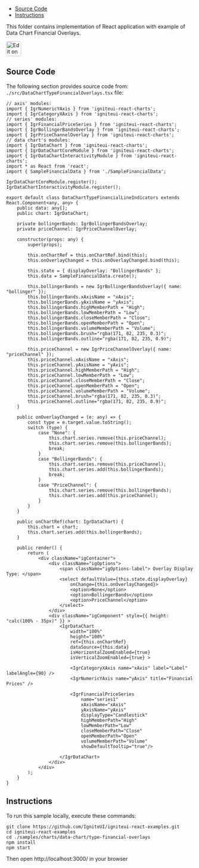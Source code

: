 <!-- NOTE: do not change this file because it will be auto re-generated from template file: -->
<!-- https://github.com/IgniteUI/igniteui-react-examples/tree/master/templates/sample/ReadMe.md -->

<!-- ## Table of Contents -->
<!-- - [Sample Preview](#Sample-Preview) -->
- [Source Code](#Source-Code)
- [Instructions](#Instructions)

This folder contains implementation of React application with example of Data Chart Financial Overlays.
<!-- in the Data Chart component -->
<!-- [Data Chart](https://infragistics.com/Reactsite/components/data-chart.html) -->

<html lang="en" xmlns="http://www.w3.org/1999/xhtml">
    <body>
        <a target="_blank" href="https://codesandbox.io/s/github/IgniteUI/igniteui-react-examples/tree/master/samples/charts/data-chart/type-financial-overlays?fontsize=14&hidenavigation=1&theme=dark&view=preview&file=/src/DataChartTypeFinancialOverlays.tsx" rel="noopener noreferrer">
            <img height="40px" style="border-radius: 0.25rem" alt="Edit on CodeSandbox" src="https://static.infragistics.com/xplatform/images/sandbox/code.png"/>
        </a>
        <!-- <a target="_blank"
href="https://codesandbox.io/s/github/IgniteUI/igniteui-react-examples/tree/master/samples/maps/geo-map/binding-csv-points?fontsize=14&hidenavigation=1&theme=dark&view=preview">
            <img alt="Edit Sample" src="https://codesandbox.io/static/img/play-codesandbox.svg"/>
        </a> -->
        <!-- <a target="_blank" style="margin-left: 0.5rem"
href="https://codesandbox.io/embed/github/IgniteUI/igniteui-react-examples/tree/master/samples/charts/data-chart/type-financial-overlays?fontsize=14&hidenavigation=1&theme=dark&view=preview&file=/src/DataChartTypeFinancialOverlays.tsx">
            <img height="40px" style="border-radius: 5px" alt="View on CodeSandbox" src="https://static.infragistics.com/xplatform/images/sandbox/view.png"/>
        </a> -->
        <!-- <a target="_blank"
href="https://codesandbox.io/embed/github/IgniteUI/igniteui-react-examples/tree/master/samples/maps/geo-map/binding-csv-points?fontsize=14&hidenavigation=1&theme=dark&view=preview">
            <img alt="View on CodeSandbox" src="https://static.infragistics.com/xplatform/images/sandbox/view.png"/>
        </a>
https://codesandbox.io/embed/react-treemap-overview-rtb45
https://codesandbox.io/static/img/play-codesandbox.svg
https://codesandbox.io/embed/react-treemap-overview-rtb45?view=browser -->
    </body>
</html>

<!-- ## Sample Preview -->

<!-- <iframe
  src="https://codesandbox.io/embed/github/IgniteUI/igniteui-react-examples/tree/master/samples/charts/data-chart/type-financial-overlays?fontsize=14&hidenavigation=1&theme=dark&view=preview&file=/src/DataChartTypeFinancialOverlays.tsx"
  style="width:100%; height:400px; border:0; border-radius: 4px; overflow:hidden;"
  allow="accelerometer; ambient-light-sensor; camera; encrypted-media; geolocation; gyroscope; hid; microphone; midi; payment; usb; vr"
  sandbox="allow-forms allow-modals allow-popups allow-presentation allow-same-origin allow-scripts"
></iframe> -->

## Source Code

The following section provides source code from:
`./src/DataChartTypeFinancialOverlays.tsx` file:

```tsx
// axis' modules:
import { IgrNumericYAxis } from 'igniteui-react-charts';
import { IgrCategoryXAxis } from 'igniteui-react-charts';
// series' modules:
import { IgrFinancialPriceSeries } from 'igniteui-react-charts';
import { IgrBollingerBandsOverlay } from 'igniteui-react-charts';
import { IgrPriceChannelOverlay } from 'igniteui-react-charts';
// data chart's modules:
import { IgrDataChart } from 'igniteui-react-charts';
import { IgrDataChartCoreModule } from 'igniteui-react-charts';
import { IgrDataChartInteractivityModule } from 'igniteui-react-charts';
import * as React from 'react';
import { SampleFinancialData } from './SampleFinancialData';

IgrDataChartCoreModule.register();
IgrDataChartInteractivityModule.register();

export default class DataChartTypeFinancialLineIndicators extends React.Component<any, any> {
    public data: any[];
    public chart: IgrDataChart;

    private bollingerBands: IgrBollingerBandsOverlay;
    private priceChannel: IgrPriceChannelOverlay;

    constructor(props: any) {
        super(props);

        this.onChartRef = this.onChartRef.bind(this);
        this.onOverlayChanged = this.onOverlayChanged.bind(this);

        this.state = { displayOverlay: "BollingerBands" };
        this.data = SampleFinancialData.create();

        this.bollingerBands = new IgrBollingerBandsOverlay({ name: "bollinger" });
        this.bollingerBands.xAxisName = "xAxis";
        this.bollingerBands.yAxisName = "yAxis";
        this.bollingerBands.highMemberPath = "High";
        this.bollingerBands.lowMemberPath = "Low";
        this.bollingerBands.closeMemberPath = "Close";
        this.bollingerBands.openMemberPath = "Open";
        this.bollingerBands.volumeMemberPath = "Volume";
        this.bollingerBands.brush="rgba(171, 82, 235, 0.3)";
        this.bollingerBands.outline="rgba(171, 82, 235, 0.9)";

        this.priceChannel = new IgrPriceChannelOverlay({ name: "priceChannel" });
        this.priceChannel.xAxisName = "xAxis";
        this.priceChannel.yAxisName = "yAxis";
        this.priceChannel.highMemberPath = "High";
        this.priceChannel.lowMemberPath = "Low";
        this.priceChannel.closeMemberPath = "Close";
        this.priceChannel.openMemberPath = "Open";
        this.priceChannel.volumeMemberPath = "Volume";
        this.priceChannel.brush="rgba(171, 82, 235, 0.3)";
        this.priceChannel.outline="rgba(171, 82, 235, 0.9)";
    }

    public onOverlayChanged = (e: any) => {
        const type = e.target.value.toString();
        switch (type) {
            case "None": {
                this.chart.series.remove(this.priceChannel);
                this.chart.series.remove(this.bollingerBands);
                break;
            }
            case "BollingerBands": {
                this.chart.series.remove(this.priceChannel);
                this.chart.series.add(this.bollingerBands);
                break;
            }
            case "PriceChannel": {
                this.chart.series.remove(this.bollingerBands);
                this.chart.series.add(this.priceChannel);
            }
        }
    }

    public onChartRef(chart: IgrDataChart) {
        this.chart = chart;
        this.chart.series.add(this.bollingerBands);
    }

    public render() {
        return (
            <div className="igContainer">
                <div className="igOptions">
                    <span className="igOptions-label"> Overlay Display Type: </span>
                    <select defaultValue={this.state.displayOverlay}
                        onChange={this.onOverlayChanged}>
                        <option>None</option>
                        <option>BollingerBands</option>
                        <option>PriceChannel</option>
                    </select>
                </div>
                <div className="igComponent" style={{ height: "calc(100% - 35px)" }} >
                    <IgrDataChart
                        width="100%"
                        height="100%"
                        ref={this.onChartRef}
                        dataSource={this.data}
                        isHorizontalZoomEnabled={true}
                        isVerticalZoomEnabled={true} >

                        <IgrCategoryXAxis name="xAxis" label="Label" labelAngle={90} />
                        <IgrNumericYAxis name="yAxis" title="Financial Prices" />

                        <IgrFinancialPriceSeries
                            name="series1"
                            xAxisName="xAxis"
                            yAxisName="yAxis"
                            displayType="Candlestick"
                            highMemberPath="High"
                            lowMemberPath="Low"
                            closeMemberPath="Close"
                            openMemberPath="Open"
                            volumeMemberPath="Volume"
                            showDefaultTooltip="true"/>

                    </IgrDataChart>
                </div>
            </div>
        );
    }
}

```

## Instructions
To run this sample locally, execute these commands:

```
git clone https://github.com/IgniteUI/igniteui-react-examples.git
cd igniteui-react-examples
cd ./samples/charts/data-chart/type-financial-overlays
npm install
npm start

```

Then open http://localhost:3000/ in your browser

